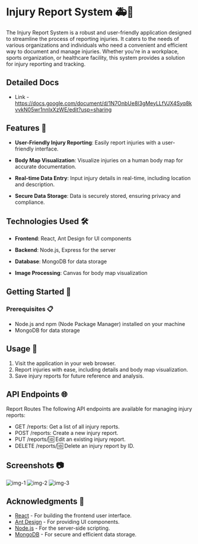# Injury Report System 🚑💼

The Injury Report System is a robust and user-friendly application designed to streamline the process of reporting injuries. It caters to the needs of various organizations and individuals who need a convenient and efficient way to document and manage injuries. Whether you're in a workplace, sports organization, or healthcare facility, this system provides a solution for injury reporting and tracking.

## Detailed Docs 
- Link - https://docs.google.com/document/d/1N7OnbUe8l3gMeyLLfVJX4Syq8kvvkN05wr1nnIxXzWE/edit?usp=sharing

## Features 🚀

- **User-Friendly Injury Reporting**: Easily report injuries with a user-friendly interface.

- **Body Map Visualization**: Visualize injuries on a human body map for accurate documentation.

- **Real-time Data Entry**: Input injury details in real-time, including location and description.

- **Secure Data Storage**: Data is securely stored, ensuring privacy and compliance.

## Technologies Used 🛠️

- **Frontend**: React, Ant Design for UI components

- **Backend**: Node.js, Express for the server

- **Database**: MongoDB for data storage

- **Image Processing**: Canvas for body map visualization

## Getting Started 🏁

### Prerequisites 📋

- Node.js and npm (Node Package Manager) installed on your machine
- MongoDB for data storage


## Usage 📝

1. Visit the application in your web browser.
2. Report injuries with ease, including details and body map visualization.
3. Save injury reports for future reference and analysis.

## API Endpoints 🌐
Report Routes
The following API endpoints are available for managing injury reports:

- GET /reports: Get a list of all injury reports.
- POST /reports: Create a new injury report.
- PUT /reports/:id: Edit an existing injury report.
- DELETE /reports/:id: Delete an injury report by ID.

## Screenshots 📷

![img-1](https://github.com/Abhii-07/injury-report-app-nextjs/assets/97459166/4f3a0d7d-ba59-4aa0-b130-7df818246d4b)
![img-2](https://github.com/Abhii-07/injury-report-app-nextjs/assets/97459166/61a59da2-5dcb-4c0e-bcd1-7d0ceef1c9c9)
![img-3](https://github.com/Abhii-07/injury-report-app-nextjs/assets/97459166/111ebbbf-8db0-45ea-b19b-3031a9252eef)


## Acknowledgments 🙏

- [React](https://reactjs.org/) - For building the frontend user interface.
- [Ant Design](https://ant.design/) - For providing UI components.
- [Node.js](https://nodejs.org/) - For the server-side scripting.
- [MongoDB](https://www.mongodb.com/) - For secure and efficient data storage.